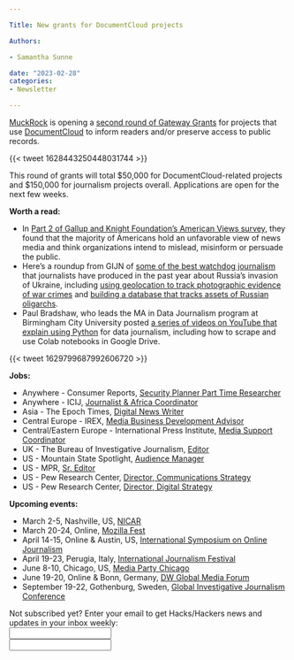 ```yaml
---

Title: New grants for DocumentCloud projects

Authors: 

- Samantha Sunne

date: "2023-02-28" 
categories: 
- Newsletter

---
```


[MuckRock](https://www.muckrock.com/) is opening a [second round of Gateway Grants](https://muckrock.us2.list-manage.com/track/click?u=74862d74361490eca930f4384&id=d73bacc827&e=63af6213dc) for projects that use [DocumentCloud](https://www.documentcloud.org/) to inform readers and/or preserve access to public records.

{{< tweet 1628443250448031744 >}}

This round of grants will total $50,000 for DocumentCloud-related projects and $150,000 for journalism projects overall. Applications are open for the next few weeks.

**Worth a read:**



* In [Part 2 of Gallup and Knight Foundation’s American Views survey](https://knightfoundation.org/reports/american-views-2023-part-2/), they found that the majority of Americans hold an unfavorable view of news media and think organizations intend to mislead, misinform or persuade the public. 
* Here’s a roundup from GIJN of [some of the best watchdog journalism](https://gijn.org/2023/02/21/investigative-journalism-ukraine-war-best-of/) that journalists have produced in the past year about Russia’s invasion of Ukraine, including [using geolocation to track photographic evidence of war crimes](https://www.youtube.com/watch?v=iEURBGsnkGM) and [building a database that tracks assets of Russian oligarchs](https://cdn.occrp.org/projects/russian-asset-tracker/en/). 
* Paul Bradshaw, who leads the MA in Data Journalism program at Birmingham City University posted [a series of videos on YouTube that explain using Python](https://onlinejournalismblog.com/2023/02/21/video-playlist-an-introduction-to-python-for-data-journalism-and-scraping/) for data journalism, including how to scrape and use Colab notebooks in Google Drive.

{{< tweet 1629799687992606720 >}}

**Jobs:**



* Anywhere - Consumer Reports, [Security Planner Part Time Researcher](https://digital-lab.consumerreports.org/2023/02/21/opportunity-security-planner-part-time-researcher/)
* Anywhere - ICIJ, [Journalist & Africa Coordinator](https://www.icij.org/about/work-with-us/#africa-coord)
* Asia - The Epoch Times, [Digital News Writer](journalismjobs.com/1679167-digital-news-writer---asia-time-zone-the-epoch-times)
* Central Europe - IREX, [Media Business Development Advisor](https://recruiting.ultipro.com/INT1065INRE/JobBoard/86f30819-0126-446a-84bb-cf37a5e878c1/OpportunityDetail?opportunityId=33b2424b-61c4-4833-a643-6091e9d49af0)
* Central/Eastern Europe - International Press Institute, [Media Support Coordinator](https://ipi.media/ipinetwork/central-and-eastern-europe-media-support-coordinator/)
* UK - The Bureau of Investigative Journalism, [Editor](https://www.thebureauinvestigates.com/blog/2023-02-15/were-hiring-apply-to-be-our-editor)
* US - Mountain State Spotlight, [Audience Manager](https://careers.journalists.org/jobs/18248222/audience-manager)
* US - MPR, [Sr. Editor](https://www.ire.org/job-center/sr-editor-mpr/)
* US - Pew Research Center, [Director, Communications Strategy](https://careers.journalists.org/jobs/18248550/director-communications-strategy)
* US - Pew Research Center, [Director, Digital Strategy](https://careers.journalists.org/jobs/18248508/director-digital-strategy)

**Upcoming events:**



* March 2-5, Nashville, US, [NICAR](https://www.ire.org/training/conferences/nicar-2023/)
* March 20-24, Online, [Mozilla Fest](https://www.mozillafestival.org/en/)
* April 14-15, Online & Austin, US, [International Symposium on Online Journalism](https://isoj.org/isoj-celebrates-a-successful-new-hybrid-model-and-announces-dates-for-2023-conference/)
* April 19-23, Perugia, Italy, [International Journalism Festival](https://www.journalismfestival.com/)
* June 8-10, Chicago, US, [Media Party Chicago](https://blog.mediaparty.info/media-party-is-going-global-next-step-chicago-6-8-june-2023-88ae56ffc83f)
* June 19-20, Online & Bonn, Germany, [DW Global Media Forum](https://corporate.dw.com/en/overcoming-divisions-dw-global-media-forum-2023/a-63990322)
* September 19-22, Gothenburg, Sweden, [Global Investigative Journalism Conference](https://gijc2023.org/)

<div id="mc_embed_signup"><form id="mc-embedded-subscribe-form" class="validate" action="//hackshackers.us1.list-manage.com/subscribe/post?u=c56f2e53d5ed6ef87f8aaa75c&amp;id=fb2bc6f10b" method="post" name="mc-embedded-subscribe-form" novalidate="" target="_blank">

<div id="mc_embed_signup_scroll">

<div class="mc-field-group"><label for="mce-EMAIL">Not subscribed yet? Enter your email to get Hacks/Hackers news and updates in your inbox weekly:  </label></div>

<div class="mc-field-group"><input id="mce-EMAIL" class="required email" name="EMAIL" type="email" value="" /></div>

<!-- real people should not fill this in and expect good things - do not remove this or risk form bot signups-->

<div style="position: absolute; left: -5000px;"><input tabindex="-1" name="b_c56f2e53d5ed6ef87f8aaa75c_fb2bc6f10b" type="text" value="" /></div>

<div class="clear"><input id="mc-embedded-subscribe" class="button" name="subscribe" typ
